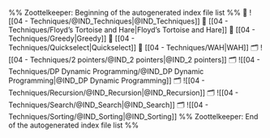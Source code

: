 %% Zoottelkeeper: Beginning of the autogenerated index file list  %%
📄 ![[04 - Techniques/@IND_Techniques|@IND_Techniques]]
📄 [[04 - Techniques/Floyd’s Tortoise and Hare|Floyd’s Tortoise and Hare]]
📄 [[04 - Techniques/Greedy|Greedy]]
📄 [[04 - Techniques/Quickselect|Quickselect]]
📄 [[04 - Techniques/WAH|WAH]]
🗂️ ![[04 - Techniques/2 pointers/@IND_2 pointers|@IND_2 pointers]]
🗂️ ![[04 - Techniques/DP Dynamic Programming/@IND_DP Dynamic Programming|@IND_DP Dynamic Programming]]
🗂️ ![[04 - Techniques/Recursion/@IND_Recursion|@IND_Recursion]]
🗂️ ![[04 - Techniques/Search/@IND_Search|@IND_Search]]
🗂️ ![[04 - Techniques/Sorting/@IND_Sorting|@IND_Sorting]]
%% Zoottelkeeper: End of the autogenerated index file list  %%
